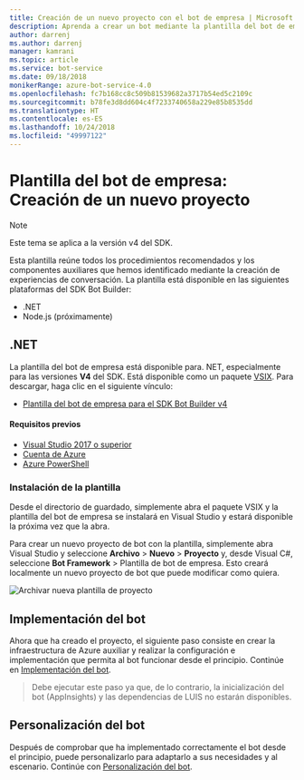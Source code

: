 ```yaml
---
title: Creación de un nuevo proyecto con el bot de empresa | Microsoft Docs
description: Aprenda a crear un bot mediante la plantilla del bot de empresa.
author: darrenj
ms.author: darrenj
manager: kamrani
ms.topic: article
ms.service: bot-service
ms.date: 09/18/2018
monikerRange: azure-bot-service-4.0
ms.openlocfilehash: fc7b168cc8c509b81539682a3717b54ed5c2109c
ms.sourcegitcommit: b78fe3d8dd604c4f7233740658a229e85b8535dd
ms.translationtype: HT
ms.contentlocale: es-ES
ms.lasthandoff: 10/24/2018
ms.locfileid: "49997122"
---
```

# <a name="enterprise-bot-template---creating-a-new-project"></a>Plantilla del bot de empresa: Creación de un nuevo proyecto

> [!NOTE]
> Este tema se aplica a la versión v4 del SDK. 

Esta plantilla reúne todos los procedimientos recomendados y los componentes auxiliares que hemos identificado mediante la creación de experiencias de conversación. La plantilla está disponible en las siguientes plataformas del SDK Bot Builder:

- .NET
- Node.js (próximamente)

## <a name="net"></a>.NET

La plantilla del bot de empresa está disponible para. NET, especialmente para las versiones **V4** del SDK. Está disponible como un paquete [VSIX](https://docs.microsoft.com/en-us/visualstudio/extensibility/anatomy-of-a-vsix-package). Para descargar, haga clic en el siguiente vínculo:

- [Plantilla del bot de empresa para el SDK Bot Builder v4](https://aka.ms/GetEnterpriseBotTemplate)

#### <a name="prerequisites"></a>Requisitos previos

- [Visual Studio 2017 o superior](https://www.visualstudio.com/downloads/)
- [Cuenta de Azure](https://azure.microsoft.com/en-us/free/)
- [Azure PowerShell](https://docs.microsoft.com/en-us/powershell/azure/overview?view=azurermps-6.8.1)

### <a name="install-the-template"></a>Instalación de la plantilla

Desde el directorio de guardado, simplemente abra el paquete VSIX y la plantilla del bot de empresa se instalará en Visual Studio y estará disponible la próxima vez que la abra.

Para crear un nuevo proyecto de bot con la plantilla, simplemente abra Visual Studio y seleccione **Archivo** > **Nuevo** > **Proyecto** y, desde Visual C#, seleccione **Bot Framework** > Plantilla de bot de empresa. Esto creará localmente un nuevo proyecto de bot que puede modificar como quiera. 

![Archivar nueva plantilla de proyecto](media/enterprise-template/EnterpriseBot-NewProject.png)

## <a name="deploy-your-bot"></a>Implementación del bot

Ahora que ha creado el proyecto, el siguiente paso consiste en crear la infraestructura de Azure auxiliar y realizar la configuración e implementación que permita al bot funcionar desde el principio. Continúe en [Implementación del bot](bot-builder-enterprise-template-deployment.md).

> Debe ejecutar este paso ya que, de lo contrario, la inicialización del bot (AppInsights) y las dependencias de LUIS no estarán disponibles.
## <a name="customize-your-bot"></a>Personalización del bot

Después de comprobar que ha implementado correctamente el bot desde el principio, puede personalizarlo para adaptarlo a sus necesidades y al escenario. Continúe con [Personalización del bot](bot-builder-enterprise-template-customize.md).

